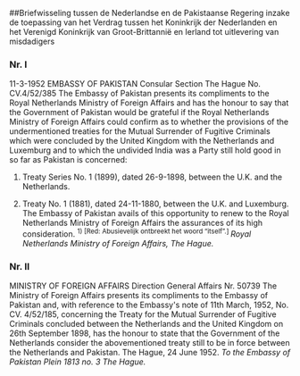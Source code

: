 <meta http-equiv='Content-Type' content='text/html; charset=utf-8' />

##Briefwisseling tussen de Nederlandse en de Pakistaanse Regering inzake de toepassing van het Verdrag tussen het Koninkrijk der Nederlanden en het Verenigd Koninkrijk van Groot-Brittannië en Ierland tot uitlevering van misdadigers

### Nr.  I  

11-3-1952 EMBASSY OF PAKISTAN Consular Section The Hague No. CV.4/52/385 The Embassy of Pakistan presents its compliments to the Royal Netherlands Ministry of Foreign Affairs and has the honour to say that the Government of Pakistan would be grateful if the Royal Netherlands Ministry of Foreign Affairs could confirm as to whether the provisions of the undermentioned treaties for the Mutual Surrender of Fugitive Criminals which were concluded by the United Kingdom with the Netherlands and Luxemburg and to which the undivided India was a Party still hold good in so far as Pakistan is concerned: 

1. Treaty Series No. 1 (1899), dated 26-9-1898, between the U.K. and the Netherlands.  

2. Treaty No. 1 (1881), dated 24-11-1880, between the U.K. and Luxemburg.   The Embassy of Pakistan avails of this opportunity to renew to the Royal Netherlands Ministry of Foreign Affairs the assurances of its high consideration. <sup> 1)  [Red: Abusievelijk ontbreekt het woord “itself”.]  </sup>  *Royal Netherlands*   *Ministry of Foreign Affairs,*   *The Hague.*    

### Nr.  II  

MINISTRY OF FOREIGN AFFAIRS Direction General Affairs Nr. 50739 The Ministry of Foreign Affairs presents its compliments to the Embassy of Pakistan and, with reference to the Embassy's note of 11th March, 1952, No. CV. 4/52/185, concerning the Treaty for the Mutual Surrender of Fugitive Criminals concluded between the Netherlands and the United Kingdom on 26th September 1898, has the honour to state that the Government of the Netherlands consider the abovementioned treaty still to be in force between the Netherlands and Pakistan. The Hague, 24 June 1952.  *To the Embassy of Pakistan*   *Plein 1813 no. 3*   *The Hague.*    
